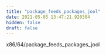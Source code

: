 ```yaml
---
title: "package_feeds_packages_jool"
date: 2021-05-05 13:47:21.920304
hidden: false
draft: false
---
```


x86/64/package_feeds_packages_jool

